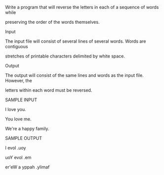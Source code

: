 Write a program that will reverse the letters in each of a sequence of words while 

preserving the order of the words themselves. 

Input 

The input file will consist of several lines of several words. Words are contiguous 

stretches of printable characters delimited by white space. 

Output 

The output will consist of the same lines and words as the input file. However, the 

letters within each word must be reversed. 

SAMPLE INPUT 

I love you. 

You love me. 

We're a happy family. 

SAMPLE OUTPUT 

I evol .uoy 

uoY evol .em 

er'eW a yppah .ylimaf
